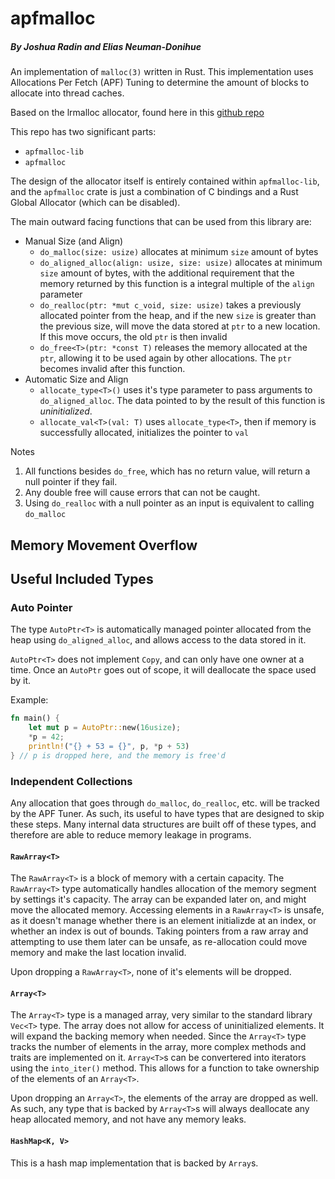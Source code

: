 # apfmalloc
##### By Joshua Radin and Elias Neuman-Donihue

An implementation of `malloc(3)` written in Rust. This implementation uses Allocations Per Fetch (APF) Tuning to
determine the amount of blocks to allocate into thread caches.

Based on the lrmalloc allocator, found here in this [github repo](https://github.com/ricleite/lrmalloc)

This repo has two significant parts:
- `apfmalloc-lib`
- `apfmalloc`

The design of the allocator itself is entirely contained within `apfmalloc-lib`,
and the `apfmalloc` crate is just a combination of C bindings and a Rust Global Allocator (which can be disabled).

The main outward facing functions that can be used from this library are:
- Manual Size (and Align)
    - `do_malloc(size: usize)` allocates at minimum `size` amount of bytes
    - `do_aligned_alloc(align: usize, size: usize)` allocates at minimum `size` amount of bytes,
    with the additional requirement that the memory returned by this function is a integral multiple of the
    `align` parameter
    - `do_realloc(ptr: *mut c_void, size: usize)` takes a previously allocated pointer from the heap, and if the new `size` is 
    greater than the previous size, will move the data stored at `ptr` to a new location. If this move occurs, the old
    `ptr` is then invalid
    - `do_free<T>(ptr: *const T)` releases the memory allocated at the `ptr`, allowing it to be used
    again by other allocations. The `ptr` becomes invalid after this function.
- Automatic Size and Align
    - `allocate_type<T>()` uses it's type parameter to pass arguments to 
    `do_aligned_alloc`. The data pointed to by the result of this function is _uninitialized_.
    - `allocate_val<T>(val: T)` uses `allocate_type<T>`, then if memory is successfully allocated, initializes the pointer to
    `val`

Notes
1. All functions besides `do_free`, which has no return value, will return a null pointer if
they fail.
2. Any double free will cause errors that can not be caught.
3. Using `do_realloc` with a null pointer as an input is equivalent to calling `do_malloc`


## Memory Movement Overflow

## Useful Included Types
### Auto Pointer
The type `AutoPtr<T>` is automatically managed pointer allocated from the heap using `do_aligned_alloc`, and allows access to the data stored in it.

`AutoPtr<T>` does not implement `Copy`, and can only have one owner at a time. Once an `AutoPtr` goes out of scope, it
will deallocate the space used by it.

Example:
```rust
fn main() {
    let mut p = AutoPtr::new(16usize);
    *p = 42;
    println!("{} + 53 = {}", p, *p + 53)
} // p is dropped here, and the memory is free'd
```

### Independent Collections

Any allocation that goes through `do_malloc`, `do_realloc`, etc. will be tracked by the APF Tuner.
As such, its useful to have types that are designed to skip these steps. Many internal data structures are built off of these types, and therefore are able to reduce memory leakage in programs.

#### `RawArray<T>`

The `RawArray<T>` is a block of memory with a certain capacity. The `RawArray<T>` type automatically handles allocation of the memory segment by settings it's capacity. The array can be expanded later on, and might move the allocated memory. Accessing elements in a `RawArray<T>` is unsafe, as it doesn't manage whether there is an element initializde at an index, or whether an index is out of bounds. Taking pointers from a raw array and attempting to use them later can be unsafe, as re-allocation could move memory and make the last location invalid. 

Upon dropping a `RawArray<T>`, none of it's elements will be dropped.

#### `Array<T>`

The `Array<T>` type is a managed array, very similar to the standard library `Vec<T>` type. The array does not allow for access of uninitialized elements. It will expand the backing memory when needed. Since the `Array<T>` type tracks the number of elements in the array, more complex methods and traits are implemented on it. `Array<T>`s can be convertered into iterators using the `into_iter()` method. This allows for a function to take ownership of the elements of an `Array<T>`.

Upon dropping an `Array<T>`, the elements of the array are dropped as well. As such, any type that is backed by `Array<T>`s will always deallocate any heap allocated memory, and not have any memory leaks.

#### `HashMap<K, V>`

This is a hash map implementation that is backed by `Array`s. 

